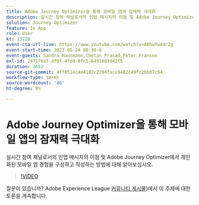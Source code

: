 ```yaml
---
title: Adobe Journey Optimizer을 통해 모바일 앱의 잠재력 극대화
description: 실시간 참여 채널로서의 인앱 메시지의 이점 및 Adobe Journey Optimizer에서 개인화된 모바일 앱 경험을 구성하고 작성하는 방법에 대해 알아보십시오.
solution: Journey Optimizer
feature: In App
role: User
kt: 13220
event-cta-url-live: https://www.youtube.com/watch?v=ABhwYw44r2g
event-start-time: 2023-05-24 08:30-8
event-guests: Sandra Hausmann,Chetan Prasad,Peter Fransen
exl-id: 247176af-df0f-4fdd-8fc5-6491603d42f5
duration: 3652
source-git-commit: 4ff0514c4e4182c2204facc9482c49fc2bb07c94
workflow-type: tm+mt
source-wordcount: '86'
ht-degree: 0%

---
```


# Adobe Journey Optimizer을 통해 모바일 앱의 잠재력 극대화

실시간 참여 채널로서의 인앱 메시지의 이점 및 Adobe Journey Optimizer에서 개인화된 모바일 앱 경험을 구성하고 작성하는 방법에 대해 알아보십시오.

>[!VIDEO](https://video.tv.adobe.com/v/3419194/?quality=12&learn=on)

질문이 있습니까? Adobe Experience League [커뮤니티 게시물](https://experienceleaguecommunities.adobe.com/t5/journey-optimizer-discussions/experience-league-live-post-session-discussion-maximize-your/td-p/599638?profile.language=ko))에서 이 주제에 대한 토론을 계속합니다.
